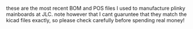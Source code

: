 these are the most recent BOM and POS files I used to manufacture plinky mainboards at JLC. note however that I cant guaruntee that they match the kicad files exactly, so please check carefully before spending real money!
